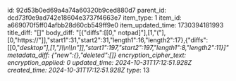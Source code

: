 id: 92d53b0ed69a4a74a60320b9ced880d7
parent_id: dcd73f0e9ad742e18604e3737f4663e7
item_type: 1
item_id: a669070f5ff04afbb28d60cb549ff9e0
item_updated_time: 1730394181993
title_diff: "[]"
body_diff: "[{\"diffs\":[[0,\" notpad]\"],[1,\"(\"],[0,\"https://\"]],\"start1\":31,\"start2\":31,\"length1\":16,\"length2\":17},{\"diffs\":[[0,\"_desktop\"],[1,\")\\\n\\\n\"]],\"start1\":197,\"start2\":197,\"length1\":8,\"length2\":11}]"
metadata_diff: {"new":{},"deleted":[]}
encryption_cipher_text: 
encryption_applied: 0
updated_time: 2024-10-31T17:12:51.928Z
created_time: 2024-10-31T17:12:51.928Z
type_: 13